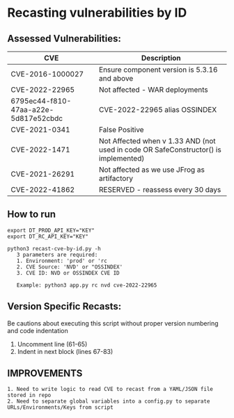 # Recasting vulnerabilities by ID

## Assessed Vulnerabilities:
| CVE | Description | 
| ----------- | ----------- |
| CVE-2016-1000027 | Ensure component version is 5.3.16 and above |
| CVE-2022-22965 | Not affected - WAR deployments | 
| 6795ec44-f810-47aa-a22e-5d817e52cbdc | CVE-2022-22965 alias OSSINDEX |
| CVE-2021-0341 | False Positive |
| CVE-2022-1471 | Not Affected when v 1.33 AND (not used in code OR SafeConstructor() is implemented) |
| CVE-2021-26291 | Not affected as we use JFrog as artifactory |
| CVE-2022-41862 | RESERVED - reassess every 30 days | 

## How to run
```
export DT_PROD_API_KEY="KEY"
export DT_RC_API_KEY="KEY"

python3 recast-cve-by-id.py -h
   3 parameters are required:
   1. Environment: 'prod' or 'rc
   2. CVE Source: 'NVD' or "OSSINDEX'
   3. CVE ID: NVD or OSSINDEX CVE ID

   Example: python3 app.py rc nvd cve-2022-22965
```

## Version Specific Recasts:
Be cautions about executing this script without proper version numbering and code indentation
1. Uncomment line (61-65)
2. Indent in next block (lines 67-83)

## IMPROVEMENTS
```
1. Need to write logic to read CVE to recast from a YAML/JSON file stored in repo
2. Need to separate global variables into a config.py to separate URLs/Environments/Keys from script
```
